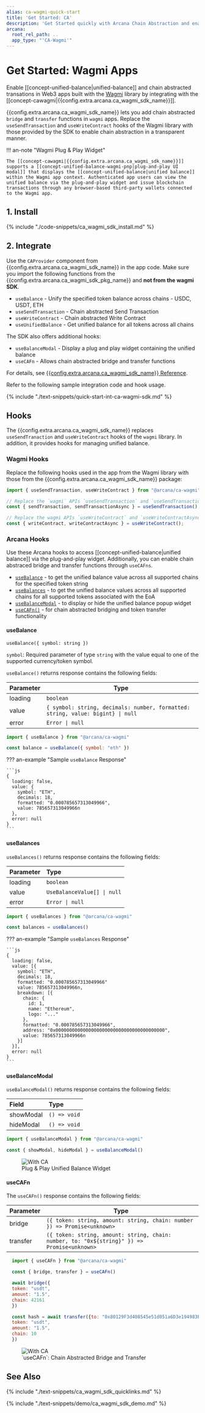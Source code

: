 ```yaml
---
alias: ca-wagmi-quick-start
title: 'Get Started: CA'
description: 'Get Started quickly with Arcana Chain Abstraction and enable unified balance for users in Wagmi apps. Learn how to integrate Arcana CA Wagmi SDK.'
arcana:
  root_rel_path: ..
  app_type: "'CA-Wagmi'"
---
```


# Get Started: Wagmi Apps

Enable [[concept-unified-balance|unified-balance]] and chain abstracted transations in Web3 apps built with the [Wagmi](https://wagmi.sh/) library by integrating with the [[concept-cawagmi|{{config.extra.arcana.ca_wagmi_sdk_name}}]]. 

{{config.extra.arcana.ca_wagmi_sdk_name}} lets you add chain abstracted `bridge` and `transfer` functions in `wagmi` apps. Replace the `useSendTransaction` and `useWriteContract` hooks of the Wagmi library with those provided by the SDK to enable chain abstraction in a transparent manner.

!!! an-note "Wagmi Plug & Play Widget"

    The [[concept-cawagmi|{{config.extra.arcana.ca_wagmi_sdk_name}}]] supports a [[concept-unified-balance-wagmi-pnp|plug-and-play UI modal]] that displays the [[concept-unified-balance|unified balance]] within the Wagmi app context. Authenticated app users can view the unified balance via the plug-and-play widget and issue blockchain transactions through any browser-based third-party wallets connected to the Wagmi app.

## 1. Install

{% include "./code-snippets/ca_wagmi_sdk_install.md" %}

## 2. Integrate

Use the `CAProvider` component from {{config.extra.arcana.ca_wagmi_sdk_name}} in the app code. Make sure you import the following functions from the {{config.extra.arcana.ca_wagmi_sdk_pkg_name}} and **not from the wagmi SDK**.

* `useBalance`  - Unify the specified token balance across chains - USDC, USDT, ETH
* `useSendTransaction` - Chain abstracted Send Transaction
* `useWriteContract` - Chain abstracted Write Contract
* `useUnifiedBalance` - Get unified balance for all tokens across all chains

The SDK also offers additional hooks: 

* `useBalanceModal`  - Display a plug and play widget containing the unified balance
* `useCAFn` - Allows chain abstracted bridge and transfer functions

For details, see [{{config.extra.arcana.ca_wagmi_sdk_name}} Reference]({{config.extra.arcana.ca_wagmi_sdk_ref_url}}).

Refer to the following sample integration code and hook usage.

{% include "./text-snippets/quick-start-int-ca-wagmi-sdk.md" %}

## Hooks

The {{config.extra.arcana.ca_wagmi_sdk_name}} replaces `useSendTranaction` and `useWriteContract` hooks of the `wagmi` library. In addition, it provides hooks for managing unified balance.

### Wagmi Hooks

Replace the following hooks used in the app from the Wagmi library with those from the {{config.extra.arcana.ca_wagmi_sdk_name}} package:

```js
import { useSendTransaction, useWriteContract } from "@arcana/ca-wagmi";

// Replace the `wagmi` APIs `useSendTransaction` and `useSendTransactionAsync`
const { sendTransaction, sendTransactionAsync } = useSendTransaction(); 

// Replace the wagmi APIs `useWriteContract` and `useWriteContractAsync`
const { writeContract, writeContractAsync } = useWriteContract(); 
```

### Arcana Hooks

Use these Arcana hooks to access [[concept-unified-balance|unified balance]] via the plug-and-play widget. Additionally, you can enable chain abstraced bridge and transfer functions through `useCAFns`.

* [`useBalance`](#usebalance) - to get the unified balance value across all supported chains for the specified token string 
* [`useBalances`](#usebalances) - to get the unified balance values across all supported chains for all supported tokens associated with the EoA
* [`useBalanceModal`](#usebalancemodal) - to display or hide the unified balance popup widget
* [`useCAFn()`](#usecafn)  - for chain abstracted bridging and token transfer functionality

#### useBalance

`useBalance({ symbol: string })`

`symbol`: Required parameter of type `string` with the value equal to one of the supported currency/token symbol.

`useBalance()` returns response contains the following fields:

| Parameter   | Type             |
|-------------|------------------|
| loading     | `boolean`        |
| value       | `{ symbol: string, decimals: number, formatted: string, value: bigint} \| null` |
| error       | `Error \| null`  |

```js
import { useBalance } from "@arcana/ca-wagmi"

const balance = useBalance({ symbol: "eth" })
```

??? an-example "Sample `useBalance` Response"

    ```js
    {
      loading: false,
      value: {
        symbol: "ETH",
        decimals: 18,
        formatted: "0.000785657313049966",
        value: 785657313049966n
      },
      error: null
    }
    ```

#### useBalances

`useBalances()` returns response contains the following fields:

| Parameter | Type |
| :-------- | :--- |
| loading   | `boolean` |
| value     | `UseBalanceValue[] \| null` |
| error     | `Error \| null` |

```js
import { useBalances } from "@arcana/ca-wagmi"

const balances = useBalances()
```
??? an-example "Sample `useBalances` Response"

    ```js
    {
      loading: false,
      value: [{
        symbol: "ETH",
        decimals: 18,
        formatted: "0.000785657313049966"
        value: 785657313049966n,
        breakdown: [{
          chain: {
            id: 1,
            name: "Ethereum",
            logo: "..."
          },
          formatted: "0.000785657313049966",
          address: "0x0000000000000000000000000000000000000000",
          value: 785657313049966n
        }]
      }],
      error: null
    } 
    ```

#### useBalanceModal

`useBalanceModal()` returns response contains the following fields:

| Field | Type |
| :---- | :--- |
| showModal | `() => void` |
| hideModal | `() => void` |

```js
import { useBalanceModal } from "@arcana/ca-wagmi"

const { showModal, hideModal } = useBalanceModal()
```

<figure markdown="span">
  <img class="an-screenshots-noeffects width_50pc" alt="With CA" src="{{config.extra.arcana.img_dir}}/pnp_wagmi_unified_balance.{{config.extra.arcana.img_gif}}"/>
  <figcaption>Plug & Play Unified Balance Widget</figcaption>
</figure>

#### useCAFn

The `useCAFn()` response contains the following fields:

| Parameter   | Type             |
|-------------|-----------------------------------|
| bridge     | `({ token: string, amount: string, chain: number }) => Promise<unknown>` |
| transfer   | `({ token: string, amount: string, chain: number, to: "0x${string}" }) => Promise<unknown>` |

```js
  import { useCAFn } from "@arcana/ca-wagmi"

  const { bridge, transfer } = useCAFn()

  await bridge({
  token: "usdt",
  amount: "1.5",
  chain: 42161
  })

  const hash = await transfer({to: "0x80129F3d408545e51d051a6D3e194983EB7801e8",
  token: "usdt",
  amount: "1.5",
  chain: 10
  })
```

<figure markdown="span">
  <img class="width_85pc an-screenshots-noeffects width_50pc" alt="With CA" src="{{config.extra.arcana.img_dir}}/ca-sdk-example-bridge-transfer.{{config.extra.arcana.img_gif}}"/>
  <figcaption>`useCAFn`: Chain Abstracted Bridge and Transfer </figcaption>
</figure>

## See Also

{% include "./text-snippets/ca_wagmi_sdk_quicklinks.md" %}

{% include "./text-snippets/demo/ca_wagmi_sdk_demo.md" %}
